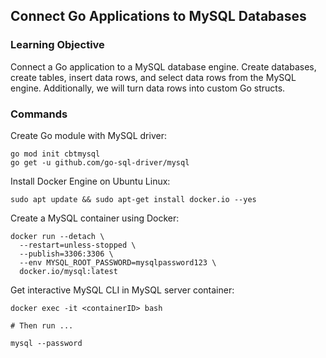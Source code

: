 ## Connect Go Applications to MySQL Databases

### Learning Objective

Connect a Go application to a MySQL database engine.
Create databases, create tables, insert data rows,
and select data rows from the MySQL engine.
Additionally, we will turn data rows into custom Go structs.

### Commands

Create Go module with MySQL driver:

```
go mod init cbtmysql
go get -u github.com/go-sql-driver/mysql 
```

Install Docker Engine on Ubuntu Linux:

```
sudo apt update && sudo apt-get install docker.io --yes
```

Create a MySQL container using Docker:

```
docker run --detach \
  --restart=unless-stopped \
  --publish=3306:3306 \
  --env MYSQL_ROOT_PASSWORD=mysqlpassword123 \
  docker.io/mysql:latest
```

Get interactive MySQL CLI in MySQL server container:

```
docker exec -it <containerID> bash

# Then run ...

mysql --password
```